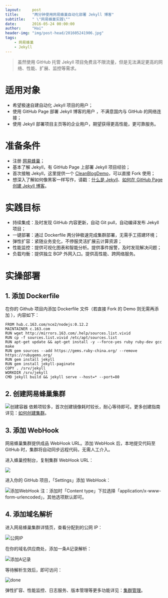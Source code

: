 ```yaml
---
layout:     post
title:      "两分钟使用网易蜂巢自动化部署 Jekyll 博客"
subtitle:   " \"网易蜂巢实践\""
date:       2016-05-24 00:00:00
author:     "Hai"
header-img: "img/post-head/201605241906.jpg"
tags:
    - 网易蜂巢
    - Jekyll
---
```


> 虽然使用 GitHub 托管 Jekyll 项目免费且不限流量，但是无法满足更高的网络、性能、扩展、监控等需求。

# 适用对象

* 希望极速自建自动化 Jekyll 项目的用户；
* 使用 GitHub Page 部署 Jekyll 博客的用户 ，不满意国内与 GitHub 的网络连接；
* 使用 Jekyll 部署项目主页等的企业用户，期望获得更高性能，更可靠服务。

# 准备条件

* 注册 [网易蜂巢](https://c.163.com/)；
* 基本了解 Jekyll，有 GitHub Page 上部署 Jekyll 项目经验；
* 首次接触 Jekyll，这里提供一个 [CleanBlogDemo](https://github.com/zqhai/clean-blog-demo)，可以直接 Fork 使用；
* 想深入了解如何像黑客一样写作，请戳：[什么是 Jekyll](https://jekyllrb.com/)、[如何在 GitHub Page 创建 Jekyll 博客](https://help.github.com/articles/using-jekyll-as-a-static-site-generator-with-github-pages/)。


# 实践目标

* 持续集成：及时发现 GitHub 内容更新，自动 Git pull，自动编译发布 Jekyll 项目；
* 一键部署：通过 Dockerfile 两分钟极速完成集群部署，无需手工搭建环境；
* 弹性扩容：紧随业务变化，不停服灵活扩展云计算资源；
* 性能监控：提供可视化图表和智能分析。提供事件报警，及时发现解决问题；
* 负载均衡：提供独立 BGP 外网入口。提供高性能、跨网络服务。


# 实操部署

## 1. 添加 Dockerfile

在你的 Github 项目内添加 Dockerfile 文件（若直接 Fork 的 Demo 则无需再添加 ），内容如下：

```
FROM hub.c.163.com/nce2/nodejs:0.12.2
MAINTAINER c.163.com
RUN wget http://mirrors.163.com/.help/sources.list.vivid
RUN cp -f sources.list.vivid /etc/apt/sources.list
RUN apt-get update && apt-get install -y --force-yes ruby ruby-dev gcc make
RUN gem sources --add https://gems.ruby-china.org/ --remove https://rubygems.org/
RUN gem install jekyll 
RUN gem install jekyll-paginate
COPY . /srv/jekyll
WORKDIR /srv/jekyll
CMD jekyll build && jekyll serve --host=* --port=80
```

## 2. 创建网易蜂巢集群

![创建容器](http://zhangqianhai.com/img/post/20160523/creat.png)
依赖项较多，首次创建镜像耗时较长，耐心等待即可。更多创建指南详见：[如何创建集群](https://c.163.com/wiki/index.php?title=创建集群)。

## 3. 添加 WebHook

网易蜂巢集群提供成品 WebHook URL。添加 WebHook 后，本地提交代码至 GitHub 时，集群将自动同步远程代码，无需人工介入。

进入蜂巢控制台，复制集群 WebHook URL：

![](http://zhangqianhai.com/img/post/20160523/web-hook-url.png)

进入你的 GitHub 项目，「Settings」添加 WebHook：

![添加WebHook](http://zhangqianhai.com/img/post/20160523/add-webhook.png)
注：添加时「Content type」下拉选择「application/x-www-form-urlencoded」，其他选项默认即可。

## 4. 添加域名解析

进入网易蜂巢集群详情页，查看分配到的公网 IP：

![公网IP](http://zhangqianhai.com/img/post/20160523/bgp-ip.png)

在你的域名供应商处，添加一条A记录解析：

![添加A记录](http://zhangqianhai.com/img/post/20160523/host.png)

等待解析生效后，即可访问：

![done](http://zhangqianhai.com/img/post/20160523/done.png)

弹性扩容、性能监控、日志服务、版本管理等更多功能详见：[集群管理](https://c.163.com/wiki/index.php?title=集群管理)。



